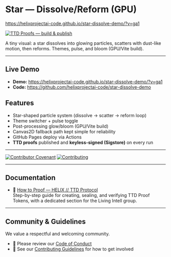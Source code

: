 # Star — Dissolve/Reform (GPU)

https://helixprojectai-code.github.io/star-dissolve-demo/?v=ga1

[![TTD Proofs — build & publish](https://github.com/helixprojectai-code/star-dissolve-demo/actions/workflows/ttd-proofs.yml/badge.svg)](../../actions)

A tiny visual: a star dissolves into glowing particles, scatters with dust-like motion, then reforms. Themes, pulse, and bloom (GPU/Vite build).

---

## Live Demo
- **Demo:** https://helixprojectai-code.github.io/star-dissolve-demo/?v=ga1
- **Code:** https://github.com/helixprojectai-code/star-dissolve-demo

## Features
- Star-shaped particle system (dissolve → scatter → reform loop)
- Theme switcher + pulse toggle
- Post-processing glow/bloom (GPU/Vite build)
- Canvas2D fallback path kept simple for reliability
- GitHub Pages deploy via Actions
- **TTD proofs** published and **keyless-signed (Sigstore)** on every run

---

<!-- Project Badges -->
[![Contributor Covenant](https://img.shields.io/badge/Code%20of%20Conduct-Contributor%20Covenant-blue.svg)](./community/CODE_OF_CONDUCT.md)
[![Contributing](https://img.shields.io/badge/Contributing-Guidelines-brightgreen.svg)](./community/CONTRIBUTING.md)

---

## Documentation

- 📘 [How to Proof — HELIX // TTD Protocol](./HOW_TO_PROOF.md)  
  Step-by-step guide for creating, sealing, and verifying TTD Proof Tokens, with a dedicated section for the Living Intell group.

---

## Community & Guidelines

We value a respectful and welcoming community.

- 📜 Please review our [Code of Conduct](./community/CODE_OF_CONDUCT.md)  
- 🤝 See our [Contributing Guidelines](./community/CONTRIBUTING.md) for how to get involved
